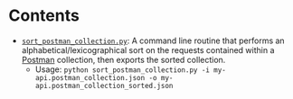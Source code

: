 # Contents
- [`sort_postman_collection.py`](https://github.com/nickmccleery/utilities/blob/main/sort_postman_collection.py): A command line routine that performs an alphabetical/lexicographical sort on the requests contained within a [Postman](https://www.postman.com/) collection, then exports the sorted collection.
   - Usage: `python sort_postman_collection.py -i my-api.postman_collection.json -o my-api.postman_collection_sorted.json`
